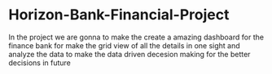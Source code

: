 # Horizon-Bank-Financial-Project
In the project we are gonna to make the create a amazing dashboard for the finance bank for make the grid view of all the details in one sight and analyze the data to 
make the data driven decesion making for the better decisions in future 
